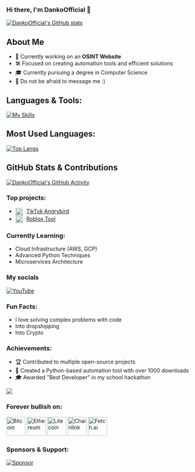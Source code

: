 ### Hi there, I'm DankoOfficial 👋

[![DankoOfficial's GitHub stats](https://github-readme-stats.vercel.app/api?username=dankoofficial&theme=radical)](https://github.com/DankoOfficial)

## About Me  

- 🔭 Currently working on an **OSINT Website**  
- 🛠️ Focused on creating automation tools and efficient solutions  
- 🎓 Currently pursuing a degree in Computer Science  
- 💬 Do not be afraid to message me :)

## Languages & Tools:

[![My Skills](https://skillicons.dev/icons?i=python,flask,fastapi,cpp,javascript,sql,nodejs,playwright,docker,aws,gcp)]()

## Most Used Languages:

[![Top Langs](https://github-readme-stats.vercel.app/api/top-langs/?username=dankoofficial&layout=compact)](https://github.com/DankoOfficial)  

## GitHub Stats & Contributions

[![DankoOfficial's GitHub Activity](https://github-readme-activity-graph.vercel.app/graph?username=dankoofficial&theme=github)](https://github.com/DankoOfficial)

### Top projects:
- <img src="https://static.wikia.nocookie.net/angrybirds/images/e/e1/Chuck_Chrome.png/revision/latest/scale-to-width/360?cb=20240621003628" alt="Angry Birds Logo" width="20" height="20" style="vertical-align:middle; margin-right:5px;"> [TikTok Angrybird](https://github.com/DankoOfficial/Tiktok-Angrybird)
- <img src="https://static.wikia.nocookie.net/robloxcities/images/d/d2/RobloxLogo.png/revision/latest?cb=20230125021936" alt="Roblox Logo" width="20" height="20" style="vertical-align:middle; margin-right:5px;"> [Roblox Tool](https://github.com/DankoOfficial/Loxy-Loxy)


### Currently Learning:
- Cloud Infrastructure (AWS, GCP)
- Advanced Python Techniques
- Microservices Architecture

### My socials  

[![YouTube](https://img.shields.io/badge/YouTube-FF0000?style=for-the-badge&logo=youtube&logoColor=white)](https://www.youtube.com/c/skyycodes)  

### Fun Facts:
- I love solving complex problems with code
- Into dropshipping
- Into Crypto

### Achievements:
- 🏆 Contributed to multiple open-source projects
- 🏅 Created a Python-based automation tool with over 1000 downloads
- 🎓 Awarded "Best Developer" in my school hackathon

![](https://komarev.com/ghpvc/?username=dankoofficial&label=Profile+Visits&style=for-the-badge&color=blueviolet)

### Forever bullish on:

<div>
  <img src="https://cryptologos.cc/logos/bitcoin-btc-logo.png" alt="Bitcoin" width="50" height="50" title="Bitcoin"/>
  <img src="https://cryptologos.cc/logos/ethereum-eth-logo.png" alt="Ethereum" width="50" height="50" title="Ethereum"/>
  <img src="https://cryptologos.cc/logos/litecoin-ltc-logo.png" alt="Litecoin" width="50" height="50" title="Litecoin"/>
  <img src="https://cryptologos.cc/logos/chainlink-link-logo.png" alt="Chainlink" width="50" height="50" title="Chainlink"/>
  <img src="https://cryptologos.cc/logos/artificial-superintelligence-alliance-fet-logo.png" alt="Fetch.ai" width="50" height="50" title="Fetch.ai"/>
</div>

### Sponsors & Support:
[![Sponsor](https://img.shields.io/badge/Sponsor-Donate-green)](https://github.com/sponsors/dankoofficial)
